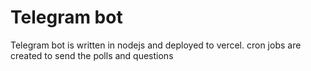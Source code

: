 # Telegram bot

Telegram bot is written in nodejs and deployed to vercel.
cron jobs are created to send the polls and questions
